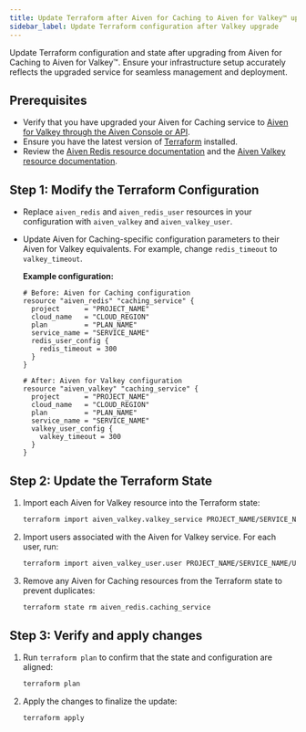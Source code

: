 ```yaml
---
title: Update Terraform after Aiven for Caching to Aiven for Valkey™ upgrade
sidebar_label: Update Terraform configuration after Valkey upgrade
---
```


Update Terraform configuration and state after upgrading from Aiven for Caching to Aiven for Valkey™.
Ensure your infrastructure setup accurately reflects the upgraded service for
seamless management and deployment.

## Prerequisites

- Verify that you have upgraded your Aiven for Caching service to [Aiven for Valkey through the Aiven Console or API](/docs/products/caching/howto/upgrade-aiven-for-caching-to-valkey).
- Ensure you have the latest version of [Terraform](/docs/tools/terraform) installed.
- Review the [Aiven Redis resource documentation](https://registry.terraform.io/providers/aiven/aiven/latest/docs/resources/redis)
  and the [Aiven Valkey resource documentation](https://registry.terraform.io/providers/aiven/aiven/latest/docs/resources/valkey).

## Step 1: Modify the Terraform Configuration

   - Replace `aiven_redis` and `aiven_redis_user` resources in your configuration
     with `aiven_valkey` and `aiven_valkey_user`.
   - Update Aiven for Caching-specific configuration parameters to their
     Aiven for Valkey equivalents. For example, change `redis_timeout` to `valkey_timeout`.

     **Example configuration:**

     ```hcl
     # Before: Aiven for Caching configuration
     resource "aiven_redis" "caching_service" {
       project      = "PROJECT_NAME"
       cloud_name   = "CLOUD_REGION"
       plan         = "PLAN_NAME"
       service_name = "SERVICE_NAME"
       redis_user_config {
         redis_timeout = 300
       }
     }
     ```

     ```hcl
     # After: Aiven for Valkey configuration
     resource "aiven_valkey" "caching_service" {
       project      = "PROJECT_NAME"
       cloud_name   = "CLOUD_REGION"
       plan         = "PLAN_NAME"
       service_name = "SERVICE_NAME"
       valkey_user_config {
         valkey_timeout = 300
       }
     }
     ```

## Step 2: Update the Terraform State

   1. Import each Aiven for Valkey resource into the Terraform state:

      ```bash
      terraform import aiven_valkey.valkey_service PROJECT_NAME/SERVICE_NAME
      ```

   1. Import users associated with the Aiven for Valkey service. For each user, run:

      ```bash
      terraform import aiven_valkey_user.user PROJECT_NAME/SERVICE_NAME/USERNAME
      ```

   1. Remove any Aiven for Caching resources from the Terraform state to prevent
      duplicates:

      ```bash
      terraform state rm aiven_redis.caching_service
      ```

## Step 3: Verify and apply changes

   1. Run `terraform plan` to confirm that the state and configuration are aligned:

      ```bash
      terraform plan
      ```

   1. Apply the changes to finalize the update:

      ```bash
      terraform apply
      ```
